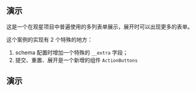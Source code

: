 ## 演示

这是一个在观星项目中普遍使用的多列表单展示，展开时可以出现更多的表单。

这个案例的实现有 2 个特殊的地方：

1. schema 配置时增加一个特殊的 `__extra` 字段；
2. 提交、重置、展开是一个新增的组件 `ActionButtons`

## 演示
